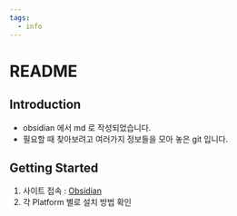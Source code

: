 ```yaml
---
tags:
  - info
---
```

# README

## Introduction

- obsidian 에서 md 로 작성되었습니다.
- 필요할 때 찾아보려고 여러가지 정보들을 모아 놓은 git 입니다.

## Getting Started

1. 사이트 접속 : [Obsidian](https://obsidian.md/)
2. 각 Platform 별로 설치 방법 확인

